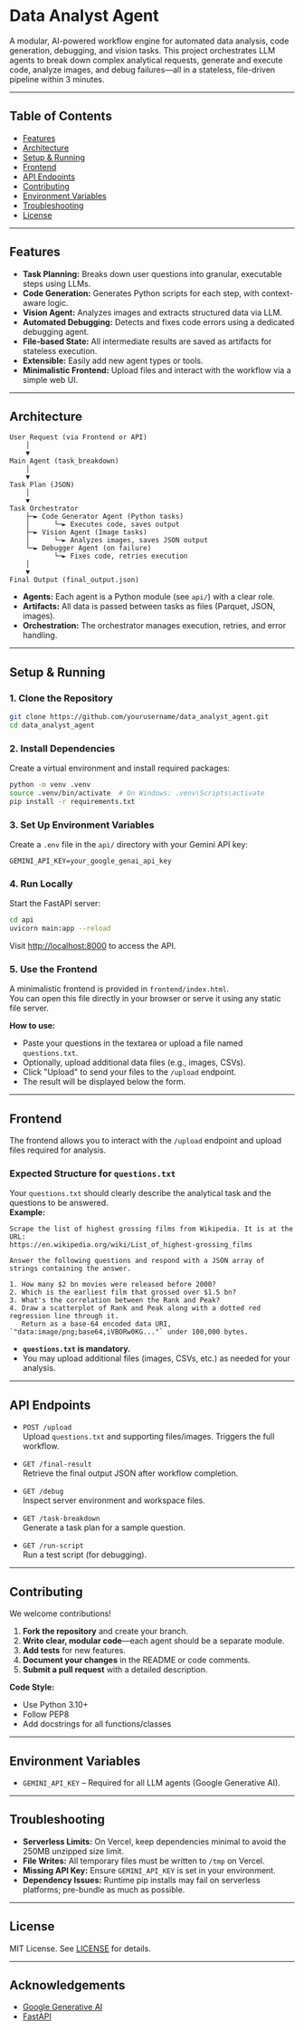 # Data Analyst Agent

A modular, AI-powered workflow engine for automated data analysis, code generation, debugging, and vision tasks. This project orchestrates LLM agents to break down complex analytical requests, generate and execute code, analyze images, and debug failures—all in a stateless, file-driven pipeline within 3 minutes.

---

## Table of Contents

- [Features](#features)
- [Architecture](#architecture)
- [Setup & Running](#setup--running)
- [Frontend](#frontend)
- [API Endpoints](#api-endpoints)
- [Contributing](#contributing)
- [Environment Variables](#environment-variables)
- [Troubleshooting](#troubleshooting)
- [License](#license)

---

## Features

- **Task Planning:** Breaks down user questions into granular, executable steps using LLMs.
- **Code Generation:** Generates Python scripts for each step, with context-aware logic.
- **Vision Agent:** Analyzes images and extracts structured data via LLM.
- **Automated Debugging:** Detects and fixes code errors using a dedicated debugging agent.
- **File-based State:** All intermediate results are saved as artifacts for stateless execution.
- **Extensible:** Easily add new agent types or tools.
- **Minimalistic Frontend:** Upload files and interact with the workflow via a simple web UI.

---

## Architecture

```
User Request (via Frontend or API)
    │
    ▼
Main Agent (task_breakdown)
    │
    ▼
Task Plan (JSON)
    │
    ▼
Task Orchestrator
    ├─► Code Generator Agent (Python tasks)
    │      └─► Executes code, saves output
    ├─► Vision Agent (Image tasks)
    │      └─► Analyzes images, saves JSON output
    └─► Debugger Agent (on failure)
           └─► Fixes code, retries execution
    │
    ▼
Final Output (final_output.json)
```

- **Agents:** Each agent is a Python module (see `api/`) with a clear role.
- **Artifacts:** All data is passed between tasks as files (Parquet, JSON, images).
- **Orchestration:** The orchestrator manages execution, retries, and error handling.

---

## Setup & Running

### 1. Clone the Repository

```bash
git clone https://github.com/yourusername/data_analyst_agent.git
cd data_analyst_agent
```

### 2. Install Dependencies

Create a virtual environment and install required packages:

```bash
python -m venv .venv
source .venv/bin/activate  # On Windows: .venv\Scripts\activate
pip install -r requirements.txt
```

### 3. Set Up Environment Variables

Create a `.env` file in the `api/` directory with your Gemini API key:

```
GEMINI_API_KEY=your_google_genai_api_key
```

### 4. Run Locally

Start the FastAPI server:

```bash
cd api
uvicorn main:app --reload
```

Visit [http://localhost:8000](http://localhost:8000) to access the API.

### 5. Use the Frontend

A minimalistic frontend is provided in `frontend/index.html`.  
You can open this file directly in your browser or serve it using any static file server.

**How to use:**
- Paste your questions in the textarea or upload a file named `questions.txt`.
- Optionally, upload additional data files (e.g., images, CSVs).
- Click "Upload" to send your files to the `/upload` endpoint.
- The result will be displayed below the form.

---

## Frontend

The frontend allows you to interact with the `/upload` endpoint and upload files required for analysis.

### **Expected Structure for `questions.txt`**

Your `questions.txt` should clearly describe the analytical task and the questions to be answered.  
**Example:**

```
Scrape the list of highest grossing films from Wikipedia. It is at the URL:
https://en.wikipedia.org/wiki/List_of_highest-grossing_films

Answer the following questions and respond with a JSON array of strings containing the answer.

1. How many $2 bn movies were released before 2000?
2. Which is the earliest film that grossed over $1.5 bn?
3. What's the correlation between the Rank and Peak?
4. Draw a scatterplot of Rank and Peak along with a dotted red regression line through it.
   Return as a base-64 encoded data URI, `"data:image/png;base64,iVBORw0KG..."` under 100,000 bytes.
```

- **`questions.txt` is mandatory.**
- You may upload additional files (images, CSVs, etc.) as needed for your analysis.

---

## API Endpoints

- `POST /upload`  
  Upload `questions.txt` and supporting files/images. Triggers the full workflow.

- `GET /final-result`  
  Retrieve the final output JSON after workflow completion.

- `GET /debug`  
  Inspect server environment and workspace files.

- `GET /task-breakdown`  
  Generate a task plan for a sample question.

- `GET /run-script`  
  Run a test script (for debugging).

---

## Contributing

We welcome contributions!

1. **Fork the repository** and create your branch.
2. **Write clear, modular code**—each agent should be a separate module.
3. **Add tests** for new features.
4. **Document your changes** in the README or code comments.
5. **Submit a pull request** with a detailed description.

**Code Style:**  
- Use Python 3.10+  
- Follow PEP8  
- Add docstrings for all functions/classes

---

## Environment Variables

- `GEMINI_API_KEY` – Required for all LLM agents (Google Generative AI).

---

## Troubleshooting

- **Serverless Limits:** On Vercel, keep dependencies minimal to avoid the 250MB unzipped size limit.
- **File Writes:** All temporary files must be written to `/tmp` on Vercel.
- **Missing API Key:** Ensure `GEMINI_API_KEY` is set in your environment.
- **Dependency Issues:** Runtime pip installs may fail on serverless platforms; pre-bundle as much as possible.

---

## License

MIT License. See [LICENSE](LICENSE) for details.

---

## Acknowledgements

- [Google Generative AI](https://ai.google.dev/)
- [FastAPI](https://fastapi.tiangolo.com/)